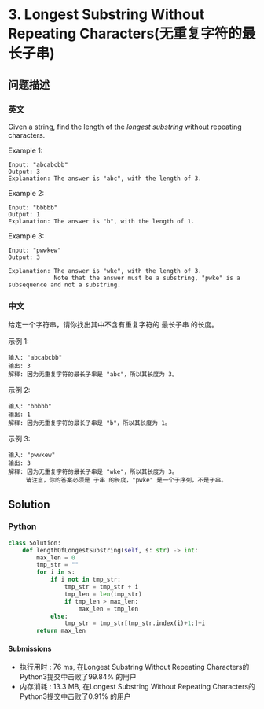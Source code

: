 # 3. Longest Substring Without Repeating Characters(无重复字符的最长子串)
## 问题描述
### 英文
Given a string, find the length of the *longest substring* without repeating characters.

Example 1:
```
Input: "abcabcbb"
Output: 3 
Explanation: The answer is "abc", with the length of 3. 
```

Example 2:
```
Input: "bbbbb"
Output: 1
Explanation: The answer is "b", with the length of 1.
```

Example 3:
```
Input: "pwwkew"
Output: 3

Explanation: The answer is "wke", with the length of 3. 
             Note that the answer must be a substring, "pwke" is a subsequence and not a substring.
```


### 中文
给定一个字符串，请你找出其中不含有重复字符的 最长子串 的长度。

示例 1:
```
输入: "abcabcbb"
输出: 3 
解释: 因为无重复字符的最长子串是 "abc"，所以其长度为 3。
```

示例 2:
```
输入: "bbbbb"
输出: 1
解释: 因为无重复字符的最长子串是 "b"，所以其长度为 1。
```

示例 3:
```
输入: "pwwkew"
输出: 3
解释: 因为无重复字符的最长子串是 "wke"，所以其长度为 3。
     请注意，你的答案必须是 子串 的长度，"pwke" 是一个子序列，不是子串。
```

## Solution
### Python
```python
class Solution:
    def lengthOfLongestSubstring(self, s: str) -> int:
        max_len = 0
        tmp_str = ""
        for i in s:
            if i not in tmp_str:
                tmp_str = tmp_str + i
                tmp_len = len(tmp_str)
                if tmp_len > max_len:
                    max_len = tmp_len
            else:
                tmp_str = tmp_str[tmp_str.index(i)+1:]+i
        return max_len
```

#### Submissions
- 执行用时 : 76 ms, 在Longest Substring Without Repeating Characters的Python3提交中击败了99.84% 的用户
- 内存消耗 : 13.3 MB, 在Longest Substring Without Repeating Characters的Python3提交中击败了0.91% 的用户